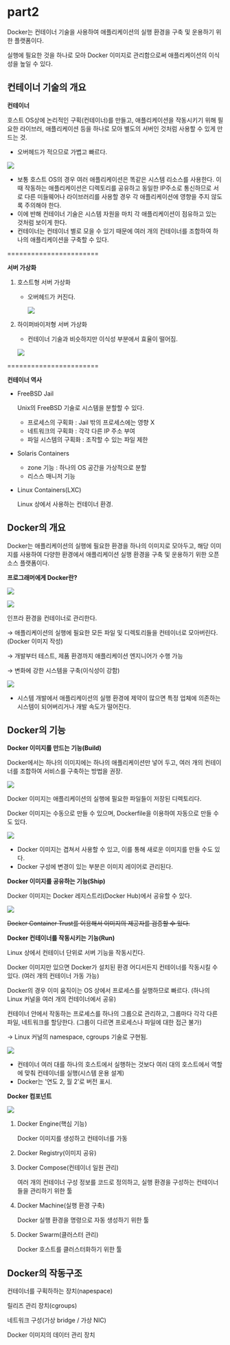 # part2

Docker는 컨테이너 기술을 사용하여 애플리케이션의 실행 환경을 구축 및 운용하기 위한 플랫폼이다.

실행에 필요한 것을 하나로 모아 Docker 이미지로 관리함으로써 애플리케이션의 이식성을 높일 수 있다.

## 컨테이너 기술의 개요

**컨테이너**

호스트 OS상에 논리적인 구획(컨테이너)를 만들고, 애플리케이션을 작동시키기 위해 필요한 라이브러, 애플리케이션 등을 하나로 모아 별도의 서버인 것처럼 사용할 수 있게 만드는 것.

- 오버헤드가 적으므로 가볍고 빠르다.

![](https://github.com/Danpatpang/docker-Study/blob/master/part2/img/1.png?raw=true)

- 보통 호스트 OS의 경우 여러 애플리케이션은 똑같은 시스템 리소스를 사용한다. 이때 작동하는 애플리케이션은 디렉토리를 공유하고 동일한 IP주소로 통신하므로 서로 다른 미들웨어나 라이브러리를 사용할 경우 각 애플리케이션에 영향을 주지 않도록 주의해야 한다.
- 이에 반해 컨테이너 기술은 시스템 자원을 마치 각 애플리케이션이 점유하고 있는 것처럼 보이게 한다.
- 컨테이너는 컨테이너 별로 모을 수 있기 때문에 여러 개의 컨테이너를 조합하여 하나의 애플리케이션을 구축할 수 있다.

=======================

**서버 가상화**

1. 호스트형 서버 가상화
    - 오버헤드가 커진다.

        ![](https://github.com/Danpatpang/docker-Study/blob/master/part2/img/2.png?raw=true)

2. 하이퍼바이저형 서버 가상화
    - 컨테이너 기술과 비슷하지만 이식성 부분에서 효율이 떨어짐.

    ![](https://github.com/Danpatpang/docker-Study/blob/master/part2/img/4.png?raw=true)

=======================

**컨테이너 역사**

- FreeBSD Jail

    Unix의 FreeBSD 기술로 시스템을 분할할 수 있다.

    - 프로세스의 구획화 : Jail 밖의 프로세스에는 영향 X
    - 네트워크의 구획화 : 각각 다른 IP 주소 부여
    - 파일 시스템의 구획화 : 조작할 수 있는 파일 제한
- Solaris Containers
    - zone 기능 : 하나의 OS 공간을 가상적으로 분할
    - 리스스 매니저 기능
- Linux Containers(LXC)

    Linux 상에서 사용하는 컨테이너 환경.

## Docker의 개요

Docker는 애플리케이션의 실행에 필요한 환경을 하나의 이미지로 모아두고, 해당 이미지를 사용하여 다양한 환경에서 애플리케이션 실행 환경을 구축 및 운용하기 위한 오픈소스 플랫폼이다.

**프로그래머에게 Docker란?**

![](https://github.com/Danpatpang/docker-Study/blob/master/part2/img/5.png?raw=true)

![](https://github.com/Danpatpang/docker-Study/blob/master/part2/img/6.png?raw=true)

인프라 환경을 컨테이너로 관리한다.

→ 애플리케이션의 실행에 필요한 모든 파일 및 디렉토리들을 컨테이너로 모아버린다. (Docker 이미지 작성)

→ 개발부터 테스트, 제품 환경까지 애플리케이션 엔지니어가 수행 가능

→ 변화에 강한 시스템을 구축(이식성이 강함)

![](https://github.com/Danpatpang/docker-Study/blob/master/part2/img/7.png?raw=true)

- 시스템 개발에서 애플리케이션의 실행 환경에 제약이 많으면 특정 업체에 의존하는 시스템이 되어버리거나 개발 속도가 떨어진다.

## Docker의 기능

**Docker 이미지를 만드는 기능(Build)**

Docker에서는 하나의 이미지에는 하나의 애플리케이션만 넣어 두고, 여러 개의 컨테이너를 조합하여 서비스를 구축하는 방법을 권장.

![](https://github.com/Danpatpang/docker-Study/blob/master/part2/img/8.png?raw=true)

Docker 이미지는 애플리케이션의 실행에 필요한 파일들이 저장된 디렉토리다.

Docker 이미지는 수동으로 만들 수 있으며, Dockerfile을 이용하여 자동으로 만들 수도 있다.

![](https://github.com/Danpatpang/docker-Study/blob/master/part2/img/9.png?raw=true)

- Docker 이미지는 겹쳐서 사용할 수 있고, 이를 통해 새로운 이미지를 만들 수도 있다.
- Docker 구성에 변경이 있는 부분은 이미지 레이어로 관리된다.

**Docker 이미지를 공유하는 기능(Ship)**

Docker 이미지는 Docker 레지스트리(Docker Hub)에서 공유할 수 있다.

![](https://github.com/Danpatpang/docker-Study/blob/master/part2/img/10.png?raw=true)

~~Docker Container Trust를 이용해서 이미지의 제공자를 검증할 수 있다.~~

**Docker 컨테이너를 작동시키는 기능(Run)**

Linux 상에서 컨테이너 단위로 서버 기능을 작동시킨다.

Docker 이미지만 있으면 Docker가 설치된 환경 어디서든지 컨테이너를 작동시킬 수 있다. (여러 개의 컨테이너 가동 가능)

Docker의 경우 이미 움직이는 OS 상에서 프로세스를 실행하므로 빠르다. (하나의 Linux 커널을 여러 개의 컨테이너에서 공유)

컨테이너 안에서 작동하는 프로세스를 하나의 그룹으로 관리하고, 그룹마다 각각 다른 파일, 네트워크를 할당한다. (그룹이 다르면 프로세스나 파일에 대한 접근 불가)

→ Linux 커널의 namespace, cgroups 기술로 구현됨.

![](https://github.com/Danpatpang/docker-Study/blob/master/part2/img/11.png?raw=true)

- 컨테이너 여러 대를 하나의 호스트에서 실행하는 것보다 여러 대의 호스트에서 역할에 맞춰 컨테이너를 실행(시스템 운용 설계)
- Docker는 '연도 2, 월 2'로 버전 표시.

**Docker 컴포넌트**

![](https://github.com/Danpatpang/docker-Study/blob/master/part2/img/12.png?raw=true)

1. Docker Engine(핵심 기능)

    Docker 이미지를 생성하고 컨테이너를 가동

2. Docker Registry(이미지 공유)
3. Docker Compose(컨테이너 일원 관리)

    여러 개의 컨테이너 구성 정보를 코드로 정의하고, 실행 환경을 구성하는 컨테이너들을 관리하기 위한 툴

4. Docker Machine(실행 환경 구축)

    Docker 실행 환경을 명령으로 자동 생성하기 위한 툴

5. Docker Swarm(클러스터 관리)

    Docker 호스트를 클러스터화하기 위한 툴

## Docker의 작동구조

컨테이너를 구획하하는 장치(napespace)

릴리즈 관리 장치(cgroups)

네트워크 구성(가상 bridge / 가상 NIC)

Docker 이미지의 데이터 관리 장치